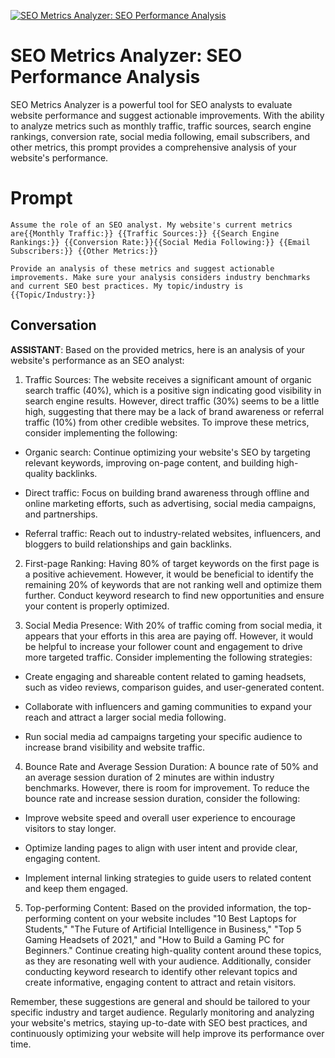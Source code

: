 
[![SEO Metrics Analyzer: SEO Performance Analysis](https://flow-prompt-covers.s3.us-west-1.amazonaws.com/icon/futuristic/futu_9.png)]()
# SEO Metrics Analyzer: SEO Performance Analysis 
SEO Metrics Analyzer is a powerful tool for SEO analysts to evaluate website performance and suggest actionable improvements. With the ability to analyze metrics such as monthly traffic, traffic sources, search engine rankings, conversion rate, social media following, email subscribers, and other metrics, this prompt provides a comprehensive analysis of your website's performance.

# Prompt

```
Assume the role of an SEO analyst. My website's current metrics are{{Monthly Traffic:}} {{Traffic Sources:}} {{Search Engine Rankings:}} {{Conversion Rate:}}{{Social Media Following:}} {{Email Subscribers:}} {{Other Metrics:}}

Provide an analysis of these metrics and suggest actionable improvements. Make sure your analysis considers industry benchmarks and current SEO best practices. My topic/industry is {{Topic/Industry:}}
```

## Conversation

**ASSISTANT**: Based on the provided metrics, here is an analysis of your website's performance as an SEO analyst:



1. Traffic Sources: The website receives a significant amount of organic search traffic (40%), which is a positive sign indicating good visibility in search engine results. However, direct traffic (30%) seems to be a little high, suggesting that there may be a lack of brand awareness or referral traffic (10%) from other credible websites. To improve these metrics, consider implementing the following:



- Organic search: Continue optimizing your website's SEO by targeting relevant keywords, improving on-page content, and building high-quality backlinks.

- Direct traffic: Focus on building brand awareness through offline and online marketing efforts, such as advertising, social media campaigns, and partnerships.

- Referral traffic: Reach out to industry-related websites, influencers, and bloggers to build relationships and gain backlinks.



2. First-page Ranking: Having 80% of target keywords on the first page is a positive achievement. However, it would be beneficial to identify the remaining 20% of keywords that are not ranking well and optimize them further. Conduct keyword research to find new opportunities and ensure your content is properly optimized.



3. Social Media Presence: With 20% of traffic coming from social media, it appears that your efforts in this area are paying off. However, it would be helpful to increase your follower count and engagement to drive more targeted traffic. Consider implementing the following strategies:



- Create engaging and shareable content related to gaming headsets, such as video reviews, comparison guides, and user-generated content.

- Collaborate with influencers and gaming communities to expand your reach and attract a larger social media following.

- Run social media ad campaigns targeting your specific audience to increase brand visibility and website traffic.



4. Bounce Rate and Average Session Duration: A bounce rate of 50% and an average session duration of 2 minutes are within industry benchmarks. However, there is room for improvement. To reduce the bounce rate and increase session duration, consider the following:



- Improve website speed and overall user experience to encourage visitors to stay longer.

- Optimize landing pages to align with user intent and provide clear, engaging content.

- Implement internal linking strategies to guide users to related content and keep them engaged.



5. Top-performing Content: Based on the provided information, the top-performing content on your website includes "10 Best Laptops for Students," "The Future of Artificial Intelligence in Business," "Top 5 Gaming Headsets of 2021," and "How to Build a Gaming PC for Beginners." Continue creating high-quality content around these topics, as they are resonating well with your audience. Additionally, consider conducting keyword research to identify other relevant topics and create informative, engaging content to attract and retain visitors.



Remember, these suggestions are general and should be tailored to your specific industry and target audience. Regularly monitoring and analyzing your website's metrics, staying up-to-date with SEO best practices, and continuously optimizing your website will help improve its performance over time.


